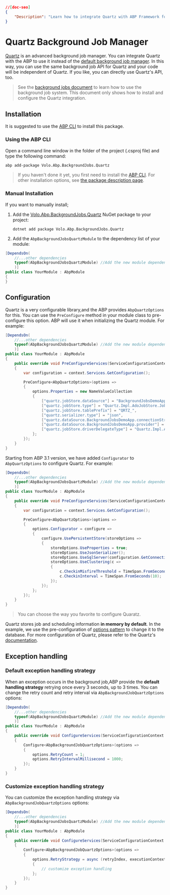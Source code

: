 ```json
//[doc-seo]
{
    "Description": "Learn how to integrate Quartz with ABP Framework for advanced background job management, enhancing your job processing capabilities effortlessly."
}
```

# Quartz Background Job Manager

[Quartz](https://www.quartz-scheduler.net/) is an advanced background job manager. You can integrate Quartz with the ABP to use it instead of the [default background job manager](../background-jobs). In this way, you can use the same background job API for Quartz and your code will be independent of Quartz. If you like, you can directly use Quartz's API, too.

> See the [background jobs document](../background-jobs) to learn how to use the background job system. This document only shows how to install and configure the Quartz integration.

## Installation

It is suggested to use the [ABP CLI](../../../cli) to install this package.

### Using the ABP CLI

Open a command line window in the folder of the project (.csproj file) and type the following command:

````bash
abp add-package Volo.Abp.BackgroundJobs.Quartz
````

> If you haven't done it yet, you first need to install the [ABP CLI](../../../cli). For other installation options, see [the package description page](https://abp.io/package-detail/Volo.Abp.BackgroundJobs.Quartz).

### Manual Installation

If you want to manually install;

1. Add the [Volo.Abp.BackgroundJobs.Quartz](https://www.nuget.org/packages/Volo.Abp.BackgroundJobs.Quartz) NuGet package to your project:

   ````
   dotnet add package Volo.Abp.BackgroundJobs.Quartz
   ````

2. Add the `AbpBackgroundJobsQuartzModule` to the dependency list of your module:

````csharp
[DependsOn(
    //...other dependencies
    typeof(AbpBackgroundJobsQuartzModule) //Add the new module dependency
    )]
public class YourModule : AbpModule
{
}
````

## Configuration

Quartz is a very configurable library,and the ABP provides `AbpQuartzOptions` for this. You can use the `PreConfigure` method in your module class to pre-configure this option. ABP will use it when initializing the Quartz module. For example:

````csharp
[DependsOn(
    //...other dependencies
    typeof(AbpBackgroundJobsQuartzModule) //Add the new module dependency
    )]
public class YourModule : AbpModule
{
    public override void PreConfigureServices(ServiceConfigurationContext context)
    {
        var configuration = context.Services.GetConfiguration();

        PreConfigure<AbpQuartzOptions>(options =>
        {
            options.Properties = new NameValueCollection
            {
                ["quartz.jobStore.dataSource"] = "BackgroundJobsDemoApp",
                ["quartz.jobStore.type"] = "Quartz.Impl.AdoJobStore.JobStoreTX, Quartz",
                ["quartz.jobStore.tablePrefix"] = "QRTZ_",
                ["quartz.serializer.type"] = "json",
                ["quartz.dataSource.BackgroundJobsDemoApp.connectionString"] = configuration.GetConnectionString("Quartz"),
                ["quartz.dataSource.BackgroundJobsDemoApp.provider"] = "SqlServer",
                ["quartz.jobStore.driverDelegateType"] = "Quartz.Impl.AdoJobStore.SqlServerDelegate, Quartz",
            };
        });
    }
}
````

Starting from ABP 3.1 version, we have added `Configurator` to `AbpQuartzOptions` to configure Quartz. For example:

````csharp
[DependsOn(
    //...other dependencies
    typeof(AbpBackgroundJobsQuartzModule) //Add the new module dependency
    )]
public class YourModule : AbpModule
{
    public override void PreConfigureServices(ServiceConfigurationContext context)
    {
        var configuration = context.Services.GetConfiguration();

        PreConfigure<AbpQuartzOptions>(options =>
        {
            options.Configurator = configure =>
            {
                configure.UsePersistentStore(storeOptions =>
                {
                    storeOptions.UseProperties = true;
                    storeOptions.UseJsonSerializer();
                    storeOptions.UseSqlServer(configuration.GetConnectionString("Quartz"));
                    storeOptions.UseClustering(c =>
                    {
                        c.CheckinMisfireThreshold = TimeSpan.FromSeconds(20);
                        c.CheckinInterval = TimeSpan.FromSeconds(10);
                    });
                });
            };
        });
    }
}
````

> You can choose the way you favorite to configure Quaratz.

Quartz stores job and scheduling information **in memory by default**. In the example, we use the pre-configuration of [options pattern](../../fundamentals/options.md) to change it to the database. For more configuration of Quartz, please refer to the Quartz's [documentation](https://www.quartz-scheduler.net/).

## Exception handling

### Default exception handling strategy

When an exception occurs in the background job,ABP provide the **default handling strategy** retrying once every 3 seconds, up to 3 times. You can change the retry count and retry interval via `AbpBackgroundJobQuartzOptions` options:

```csharp
[DependsOn(
    //...other dependencies
    typeof(AbpBackgroundJobsQuartzModule) //Add the new module dependency
    )]
public class YourModule : AbpModule
{
    public override void ConfigureServices(ServiceConfigurationContext context)
    {
        Configure<AbpBackgroundJobQuartzOptions>(options =>
        {
            options.RetryCount = 1;
            options.RetryIntervalMillisecond = 1000;
        });
    }
}
```

### Customize exception handling strategy

You can customize the exception handling strategy via `AbpBackgroundJobQuartzOptions` options:

```csharp
[DependsOn(
    //...other dependencies
    typeof(AbpBackgroundJobsQuartzModule) //Add the new module dependency
    )]
public class YourModule : AbpModule
{
    public override void ConfigureServices(ServiceConfigurationContext context)
    {
        Configure<AbpBackgroundJobQuartzOptions>(options =>
        {
            options.RetryStrategy = async (retryIndex, executionContext, exception) =>
            {
                // customize exception handling
            };
        });
    }
}
```